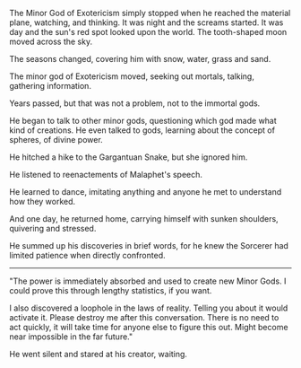 The Minor God of Exotericism simply stopped when he reached the material plane, watching, and thinking. It was night and the screams started. It was day and the sun's red spot looked upon the world. The tooth-shaped moon moved across the sky.

The seasons changed, covering him with snow, water, grass and sand.

The minor god of Exotericism moved, seeking out mortals, talking, gathering information.

Years passed, but that was not a problem, not to the immortal gods.

He began to talk to other minor gods, questioning which god made what kind of creations. He even talked to gods, learning about the concept of spheres, of divine power.

He hitched a hike to the Gargantuan Snake, but she ignored him.

He listened to reenactements of Malaphet's speech.

He learned to dance, imitating anything and anyone he met to understand how they worked.

And one day, he returned home, carrying himself with sunken shoulders, quivering and stressed.

He summed up his discoveries in brief words, for he knew the Sorcerer had limited patience when directly confronted. 

---

"The power is immediately absorbed and used to create new Minor Gods. I could prove this through lengthy statistics, if you want.

I also discovered a loophole in the laws of reality. Telling you about it would activate it. Please destroy me after this conversation. There is no need to act quickly, it will take time for anyone else to figure this out. Might become near impossible in the far future."

He went silent and stared at his creator, waiting.